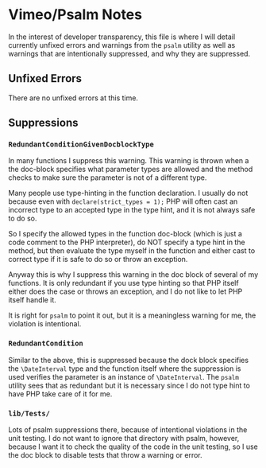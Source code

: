 Vimeo/Psalm Notes
=================

In the interest of developer transparency, this file is where I will detail
currently unfixed errors and warnings from the `psalm` utility as well as
warnings that are intentionally suppressed, and why they are suppressed.

Unfixed Errors
--------------

There are no unfixed errors at this time.


Suppressions
------------

### `RedundantConditionGivenDocblockType`

In many functions I suppress this warning. This warning is thrown when a the
doc-block specifies what parameter types are allowed and the method checks to
make sure the parameter is not of a different type.

Many people use type-hinting in the function declaration. I usually do not
because even with `declare(strict_types = 1);` PHP will often cast an incorrect
type to an accepted type in the type hint, and it is not always safe to do so.

So I specify the allowed types in the function doc-block (which is just a code
comment to the PHP interpreter), do NOT specify a type hint in the method, but
then evaluate the type myself in the function and either cast to correct type
if it is safe to do so or throw an exception.

Anyway this is why I suppress this warning in the doc block of several of my
functions. It is only redundant if you use type hinting so that PHP itself
either does the case or throws an exception, and I do not like to let PHP
itself handle it.

It is right for `psalm` to point it out, but it is a meaningless warning for
me, the violation is intentional.

### `RedundantCondition`

Similar to the above, this is suppressed because the dock block specifies the
`\DateInterval` type and the function itself where the suppression is used
verifies the parameter is an instance of `\DateInterval`. The `psalm` utility
sees that as redundant but it is necessary since I do not type hint to have
PHP take care of it for me.

### `lib/Tests/`

Lots of psalm suppressions there, because of intentional violations in the
unit testing. I do not want to ignore that directory with psalm, however,
because I want it to check the quality of the code in the unit testing, so
I use the doc block to disable tests that throw a warning or error.



























